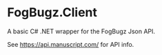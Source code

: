 # FogBugz.Client
A basic C# .NET wrapper for the FogBugz Json API.

See https://api.manuscript.com/ for API info.
